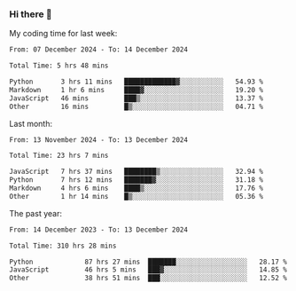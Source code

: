 ### Hi there 👋

My coding time for last week:

<!--START_SECTION:week-->

```txt
From: 07 December 2024 - To: 14 December 2024

Total Time: 5 hrs 48 mins

Python       3 hrs 11 mins   █████████████▓░░░░░░░░░░░   54.93 %
Markdown     1 hr 6 mins     ████▓░░░░░░░░░░░░░░░░░░░░   19.20 %
JavaScript   46 mins         ███▒░░░░░░░░░░░░░░░░░░░░░   13.37 %
Other        16 mins         █▒░░░░░░░░░░░░░░░░░░░░░░░   04.71 %
```

<!--END_SECTION:week-->

Last month:

<!--START_SECTION:month-->

```txt
From: 13 November 2024 - To: 13 December 2024

Total Time: 23 hrs 7 mins

JavaScript   7 hrs 37 mins   ████████▒░░░░░░░░░░░░░░░░   32.94 %
Python       7 hrs 12 mins   ███████▓░░░░░░░░░░░░░░░░░   31.18 %
Markdown     4 hrs 6 mins    ████▒░░░░░░░░░░░░░░░░░░░░   17.76 %
Other        1 hr 14 mins    █▒░░░░░░░░░░░░░░░░░░░░░░░   05.36 %
```

<!--END_SECTION:month-->

The past year:

<!--START_SECTION:year-->

```txt
From: 14 December 2023 - To: 13 December 2024

Total Time: 310 hrs 28 mins

Python             87 hrs 27 mins  ███████░░░░░░░░░░░░░░░░░░   28.17 %
JavaScript         46 hrs 5 mins   ███▓░░░░░░░░░░░░░░░░░░░░░   14.85 %
Other              38 hrs 51 mins  ███░░░░░░░░░░░░░░░░░░░░░░   12.52 %
```

<!--END_SECTION:year-->
